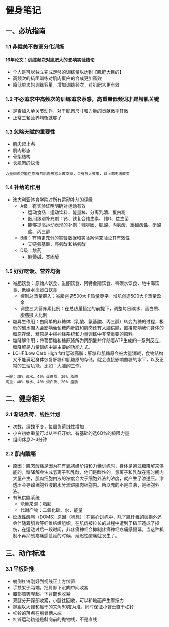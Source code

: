 #  健身笔记

##  一、必坑指南

###  1.1 非健美不做高分化训练

####  16年论文：训练频次对肌肥大的影响实验结论

- 个人是可以独立完成足够的训练量以达到【肌肥大目的】
- 高频次的抗阻训练对肌肉蛋白的合成更加高效
- 降低单次的训练容量，增加训练频次，对肌肥大更有效

###  1.2 不必追求中高频次的训练追求泵感，高重量低频词才是增肌关键 

- 是否加入单关节动作，对于肌肉尺寸和力量的贡献微乎其微
- 正常三餐营养均衡就够了

###  1.3 忽略天赋的重要性

- 肌肉起止点
- 肌肉形态
- 骨架结构
- 长肌肉的快慢

```
力量训练只能在原有的肌肉形态上做文章，只有放大效果，以上都无法改变
```

###  1.4 补给的作用

- 澳大利亚体育学院对所有运动补剂的评级
  - A级：有实验证明明确对运动有效
    - 运动食品：运动饮料、能量棒、分离乳清、蛋白粉
    - 医用级别补充剂：钙、铁复合维生素、维D、益生菌
    - 能够提高运动表现的补剂：咖啡因、肌酸、丙氨酸、重碳酸盐、硝酸盐、丙三醇
  - B级：有待更充分的实验数据和实验案例来验证其有效性
    - 支链氨基酸、亮氨酸和络氨酸
  - D级：禁药
    - 麻黄碱、类固醇

###  1.5 好好吃饭、营养均衡

- 减肥饮食：原始人饮食、生酮饮食、阿特金斯饮食、零碳水饮食、地中海饮食、低碳水高蛋白饮食
  - 控制总热量摄入：减脂创造500大卡热量赤字，增肌创造500大卡热量盈余
  - 调整三大营养素比例：在总热量恒定的前提下，调整每日碳水、蛋白质、脂肪摄入比例
- 糖异生作用：由简单的非糖体（乳酸、氨基酸、丙三醇）转变为糖的过程，极低的碳水摄入会影响葡萄糖向肝脏和肌肉还有大脑供能，直接影响我们身体的糖原存储，糖原是中枢神经系统和力量训练中非常重要的原料。
- 糖降解作用：将葡萄糖和糖原降解为丙酮酸并伴随着ATP生成的一系列反应，糖降解是力量训练中最主要的功能方式。
- LCHF(Low Carb High fat)低碳高脂：肝糖和肌糖原会被大量消耗，食物结构又不能满足身体恢复肝糖和肌糖原的存储，就会直接影响血糖的水平，以及正常的生理功能，比如：大脑的工作。 

```
一般：30% 碳水、40% 蛋白质、30% 脂肪
高重：40% 碳水、40% 蛋白质、20% 脂肪
```

##  二、健身相关

###  2.1 渐进负荷、线性计划

- 次数、组数不变，每周负荷线性增加
- 小白初始重量可以从空杆开始、有基础的选60%的极限力量
- 组间休息2-3分钟

###  2.2 肌肉酸痛

- 原因：肌肉酸痛是因为在有氧初级阶段和力量训练时，身体是通过糖降解来供能的，糖降解会生成氢离子和乳酸，他们是酸性的。氢离子和乳酸在短时间内大量产生，肌肉细胞内液的浓度会大于细胞外液的浓度，就产生了渗透压。渗透压会导致细胞外液的水分流进肌肉细胞内。所以充的不是血液，是细胞外液。
- 有氧供能系统
  - 能量来源：脂肪
  - 代谢产物：二氧化碳、水、能量
- 延迟性酸痛（DOMS）原因（猜想）：在离心训练中，除了肌纤维的破损外还会伴随着肌梭等纤维结缔组织，在肌肉被拉长的过程中遭到了挤压造成了损伤，在运动过后一段时间，非疼痛神经会抑制疼痛神经疼痛感蔓延，当这种机制不再抑制疼痛感蔓延的时候，延迟性酸痛就发生了。

##  三、动作标准

###  3.1 平板卧推

- 躺倒杠铃刚好到视线正上方位置
- 手扶架子两端，把肩胛下沉向中间收紧
- 腰部顺势隆起，下背部也收紧
- 双腿分开臀部收紧，小腿往回收，可以和地面产生摩擦力
- 握距以大臂和躯干的夹角60度为准，同时保证小臂垂直于杠铃
- 杠铃的落点在胸骨柄末端
- 杠铃运动轨迹是斜向前的抛物线，不是直线

